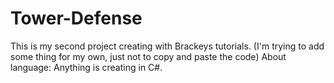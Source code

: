 # Tower-Defense
This is my second project creating with Brackeys tutorials. (I'm trying to add some thing for my own, just not to copy and paste the code)
About language: Anything is creating in C#.
